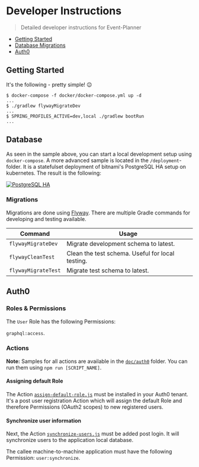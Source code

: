 # Developer Instructions

> Detailed developer instructions for Event-Planner

- [Getting Started](#getting-started)
- [Database Migrations](#database-migrations)
- [Auth0](#auth0)

## Getting Started

It's the following - pretty simple! 😉

```shell
$ docker-compose -f docker/docker-compose.yml up -d
...
$ ./gradlew flywayMigrateDev
...
$ SPRING_PROFILES_ACTIVE=dev,local ./gradlew bootRun
...
```

## Database

As seen in the sample above, you can start a local development setup using `docker-compose`. A more
advanced sample is located in the `/deployment`-folder. It is a statefulset deployment of bitnami's
PostgreSQL HA setup on kubernetes. The result is the following:

[![PostgreSQL HA](http://www.plantuml.com/plantuml/svg/VP3H2i8m34NVynN5zu7jtlsNcCOXrgMktK34VpVjwXG4-r1kSW-tQP2oJ6PEF1bC1Ya31PczeN3cCPVUn3U0KJoRNHoYI30ABsVYNN7JGa1oZJ8M_4ruZa7kLsrLI4k0Y7J1eQH8oiF4wQP96JEVvf1OmGSOFTzX6zZjQmxPFuXT4VS7SIlIGsKyPZnYAXCjxG5_jB-MRPRxjLopUdW2wF9CrntgIdHfcmQzQb7Ne5Sjz2-RT1-fiv5TQPs5N9CEg6-oXnS0)](https://github.com/bbortt/event-planner/blob/release/doc/postgresql_on_k8s.puml)

### Migrations

Migrations are done using [Flyway](https://flywaydb.org/). There are multiple Gradle commands for
developing and testing available.

| Command             | Usage                                            |
| ------------------- | ------------------------------------------------ |
| `flywayMigrateDev`  | Migrate development schema to latest.            |
| `flywayCleanTest`   | Clean the test schema. Useful for local testing. |
| `flywayMigrateTest` | Migrate test schema to latest.                   |

## Auth0

### Roles & Permissions

The `User` Role has the following Permissions:

`graphql:access`.

### Actions

**Note:** Samples for all actions are available in
the [`doc/auth0`](https://github.com/bbortt/event-planner/blob/release/doc/auth0) folder. You can
run them using `npm run [SCRIPT_NAME]`.

#### Assigning default Role

The
Action [`assign-default-role.js`](https://github.com/bbortt/event-planner/blob/release/doc/auth0/assign-default-role.js)
must be installed in your Auth0 tenant. It's a post user registration Action which will assign the
default Role and therefore Permissions (OAuth2 scopes) to new registered users.

#### Synchronize user information

Next, the
Action [`synchronize-users.js`](https://github.com/bbortt/event-planner/blob/release/doc/auth0/synchronize-users.js)
must be added post login. It will synchronize users to the application local database.

The callee machine-to-machine application must have the following Permission: `user:synchronize`.
